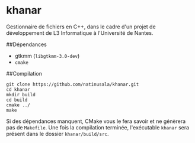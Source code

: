 # khanar

Gestionnaire de fichiers en C++, dans le cadre d'un projet de développement de L3 Informatique à l'Université de Nantes.

##Dépendances

 * gtkmm (`libgtkmm-3.0-dev`)
 * `cmake`
 
##Compilation
```
git clone https://github.com/natinusala/khanar.git
cd khanar
mkdir build
cd build
cmake ../
make
```

Si des dépendances manquent, CMake vous le fera savoir et ne génèrera pas de `Makefile`. Une fois la compilation terminée, l'exécutable `khanar` sera présent dans le dossier `khanar/build/src`.
